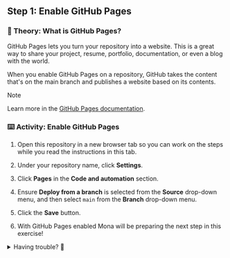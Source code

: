 ## Step 1: Enable GitHub Pages

### 📖 Theory: What is GitHub Pages?

GitHub Pages lets you turn your repository into a website. This is a great way to share your project, resume, portfolio, documentation, or even a blog with the world.

When you enable GitHub Pages on a repository, GitHub takes the content that's on the main branch and publishes a website based on its contents.

> [!NOTE]
> Learn more in the [GitHub Pages documentation](https://docs.github.com/en/pages/getting-started-with-github-pages/about-github-pages).

### ⌨️ Activity: Enable GitHub Pages



1. Open this repository in a new browser tab so you can work on the steps while you read the instructions in this tab.
1. Under your repository name, click **Settings**.
1. Click **Pages** in the **Code and automation** section.
1. Ensure **Deploy from a branch** is selected from the **Source** drop-down menu, and then select `main` from the **Branch** drop-down menu.
1. Click the **Save** button.

1. With GitHub Pages enabled Mona will be preparing the next step in this exercise!


<details>
<summary>Having trouble? 🤷</summary><br/>

- Turning on GitHub Pages creates a deployment of your repository. GitHub Actions may take up to a minute to respond while waiting for the deployment. Future steps will be about 20 seconds; this step is slower.

</details>
